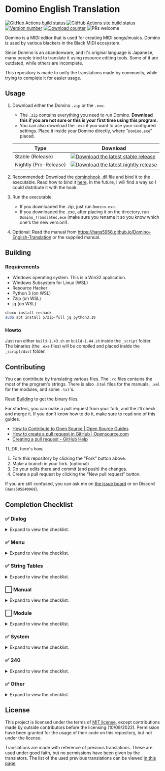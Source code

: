 
# Domino English Translation

[![GitHub Actions build status](https://img.shields.io/github/actions/workflow/status/Hans5958/Domino-English-Translation/PushCheck.yml?style=flat-square)](https://github.com/Hans5958/Domino-English-Translation/actions/)
[![GitHub Actions site build status](https://img.shields.io/github/actions/workflow/status/Hans5958/Domino-English-Translation/SiteDeploy.yml?style=flat-square&label=site)](https://github.com/Hans5958/Domino-English-Translation/actions/)
[![Version number](https://img.shields.io/github/v/release/Hans5958/Domino-English-Translation?style=flat-square)](https://github.com/Hans5958/Domino-English-Translation/releases/)
[![Download counter](https://img.shields.io/github/downloads/Hans5958/Domino-English-Translation/total.svg?style=flat-square)](https://github.com/Hans5958/Domino-English-Translation/releases/)
![PRs welcome](https://img.shields.io/badge/PRs-welcome-brightgreen.svg?style=flat-square)
<!-- [![Discord](https://img.shields.io/discord/139268201803546624.svg?color=7289DA&style=flat-square)](https://discord.gg/s42aft8) -->

Domino is a MIDI editor that is used for creating MIDI songs/musics. Domino is used by various blackers in the Black MIDI ecosystem.

Since Domino is an abandonware, and it's original language is Japanese, many people tried to translate it using resource editing tools. Some of it are outdated, while others are incomplete.

This repository is made to unify the translations made by community, while trying to complete it for easier usage.

## Usage

1. Download either the Domino `.zip` or the `.exe`.  
	- The `.zip` contains everything you need to run Domino. __Download this if you are not sure or this is your first time using this program.__  
	- You can also download the `.exe` if you want to use your configured settings. Place it inside your Domino directly, where "`Domino.exe`" placed.

	| Type | Download |
	| - | - |
	| Stable (Release) | [![Download the latest stable release](https://img.shields.io/github/v/release/Hans5958/Domino-English-Translation?label=download&style=flat-square)](https://github.com/Hans5958/Domino-English-Translation/releases/latest)
	| Nightly (Pre-Release) | [![Download the latest nightly release](https://img.shields.io/github/v/release/Hans5958/Domino-English-Translation?include_prereleases&label=download&style=flat-square)](https://github.com/Hans5958/Domino-English-Translation/releases)

2. Recommended: Download the [dominohook](https://github.com/khang06/dominohook/releases) .dll file and bind it to the executable.
   Read how to bind it [here](https://github.com/khang06/dominohook/blob/master/README.md#usage). In the future, I will find a way so I could distribute it with the hook.

3. Run the executable.
	- If you downloaded the .zip, just run `Domino.exe`.
	- If you downloaded the .exe, after placing it on the directory, run `Domino_Translated.exe` (make sure you rename it so you know which one's the new version!).

4. Optional: Read the manual from https://hans5958.github.io/Domino-English-Translation or the supplied manual.

## Building

### Requirements

- Windows operating system. This is a Win32 application.
- Windows Subsystem for Linux (WSL)
- Resource Hacker
- Python 3 (on WSL)
- 7zip (on WSL)
- jq (on WSL)

```bash
choco install reshack
sudo apt install p7zip-full jq python3.10
```

### Howto

Just run either `build-1.43.sh` or `build-1.44.sh` inside the `_script` folder. The binaries (the `.exe` files) will be compiled and placed inside the `_script/dist` folder.

## Contributing

You can contribute by translating various files. The `.rc` files contains the most of the program's strings. There is also `.html` files for the manuals, `.xml` for the modules, and some `.txt`'s.

Read [Building](#building) to get the binary files.

For starters, you can make a pull request from your fork, and the I'll check and merge it. If you don't know how to do it, make sure to read one of this guides.
- [How to Contribute to Open Source | Open Source Guides](https://opensource.guide/how-to-contribute/#opening-a-pull-request)
- [How to create a pull request in GitHub | Opensource.com](https://opensource.com/article/19/7/create-pull-request-github)
- [Creating a pull request - GitHub Help](https://help.github.com/en/github/collaborating-with-issues-and-pull-requests/creating-a-pull-request)

TL;DR, here's how.
1. Fork this repository by clicking the "Fork" button above.
2. Make a branch in your fork. (optional)
3. Do your edits there and commit (and push) the changes.
4. Create a pull request by clicking the "New pull request" button.

If you are still confused, you can ask me on [the issue board](https://github.com/Hans5958/Domino-English-Translation/issues) or on Discord (`Hans5958#0969`). 
<!-- You can contribute by following these steps.

1. Fork the master repository.  
You can do this by visit [the repository](https://github.com/Hans5958/Domino-English-Translation/) and click the "Fork" button.

2. Do the edits on the forked repository.  
After you forked the repository, you can edit whatever you want. Don't forget to commit it, of course.

3. Create a pull request.  
After that, you can create a pull request by clicking the "New pull request" button. Follow the steps and we will review it. -->

## Completion Checklist

### ✅ Dialog

<details><summary>Expand to view the checklist.</summary>

- [x] 100
- [x] 131
- [x] 132
- [x] 133
- [x] 134
- [x] 135
- [x] 136
- [x] 137
- [x] 138
- [x] 139
- [x] 144
- [x] 145
- [x] 146
- [x] 148
- [x] 149
- [x] 150
- [x] 151
- [x] 152
- [x] 153
- [x] 154
- [x] 155
- [x] 156
- [x] 157
- [x] 158
- [x] 159
- [x] 160
- [x] 161
- [x] 162
- [x] 163
- [x] 164
- [x] 165
- [x] 166
- [x] 167
- [x] 168
- [x] 169
- [x] 170
- [x] 171
- [x] 172
- [x] 173
- [x] 174
- [x] 187
- [x] 188
- [x] 213
- [x] 216
- [x] 217
- [x] 219
- [x] 240
- [x] 266
- [x] 267
- [x] 268
- [x] 269
- [x] 270
- [x] 272
- [x] 273
- [x] 275
- [x] 276
- [x] 277
- [x] 278
- [x] 279
- [x] 280
- [x] 281
- [x] 282
- [x] 283
- [x] 284
- [x] 285
- [x] 286
- [x] 288
- [x] 289
- [x] 290
- [x] 291
- [x] 292
- [x] 293
- [x] 294
- [x] 295
- [x] 296
- [x] 297
- [x] 298
- [x] 299
- [x] 300
- [x] 301
- [x] 302
- [x] 303
- [x] 304
- [x] 305
- [x] 306
- [x] 307
- [x] 308
- [x] 309
- [x] 310
- [x] 311
- [x] 312
- [x] 313
- [x] 314
- [x] 315
- [x] 316
- [x] 317
- [x] 318
- [x] 319
- [x] 320
- [x] 321
- [x] 322
- [x] 323
- [x] 324
- [x] 325
- [x] 326
- [x] 327

</details>

### ✅ Menu

<details><summary>Expand to view the checklist.</summary>

- [x] 128
- [x] 130

</details>

### ✅ String Tables

<details><summary>Expand to view the checklist.</summary>

- [x] 1
- [x] 2
- [x] 3
- [x] 4
- [x] 5
- [x] 6
- [x] 7
- [x] 8
- [x] 9
- [x] 10
- [x] 11
- [x] 12
- [x] 13
- [x] 14
- [x] 15
- [x] 16
- [x] 17
- [x] 18
- [x] 19
- [x] 20
- [x] 21
- [x] 22
- [x] 23
- [x] 24
- [x] 25
- [x] 26
- [x] 27
- [x] 28
- [x] 29
- [x] 30
- [x] 31
- [x] 32
- [x] 33
- [x] 34
- [x] 35
- [x] 36
- [x] 37
- [x] 38
- [x] 39
- [x] 40
- [x] 41
- [x] 42
- [x] 43
- [x] 44
- [x] 45
- [x] 46
- [x] 47
- [x] 48
- [x] 49
- [x] 50
- [x] 51
- [x] 52
- [x] 53

</details>

### ⬜️ Manual

<details><summary>Expand to view the checklist.</summary>

- [x] Index (index.html)
- [x] Installation (install.html)
	- [x] System Requirements
	- [x] License
	- [x] Installing
	- [x] Updating
	- [x] Uninstalling
	- [x] Port Settings (important)
- [ ] Usage (use.html)
	- [ ] Area Names
	- [ ] Previewing Notes
	- [ ] Placing a Note
	- [ ] Playing
	- [ ] Playing in the Middle
	- [ ] Changing Note Length (Gate)
	- [ ] Changing Note Strength (Velocity)
	- [ ] Moving a Note
	- [ ] Undoing
	- [ ] Adjusting Snapping
	- [ ] Removing a Note
	- [ ] Changing Initial Gate and Velocity Values
	- [ ] Changing Initial Gate and Velocity Values Based on Other Notes
	- [ ] Moving Multiple Notes
	- [ ] Removing Multiple Notes
	- [ ] Duplicating Multiple Notes (Copy/Paste)
	- [ ] Duplicating Multiple Notes (Move Duplicate)
	- [ ] Changing Velocity Values of Multiple Notes
	- [ ] Changing Gate and Velocity Values of Multiple Notes
	- [ ] Slicing a Note
	- [ ] Gradually Shifting the Timing of Multiple Notes (Stroke)
	- [ ] Filtering Selection
	- [ ] Transposing Between Octaves
	- [ ] Switching Between Pen and Select Tools
	- [ ] Changing Instrument
	- [ ] Changing Volume and Pan of a Part
	- [ ] Changing Volume and Pan Live
	- [ ] Changing Pitch Bend and Expression Continuously (Mouse)
	- [ ] Changing Pitch Bend and Expression Continuously (Selection)
	- [ ] Copying Pitch Bend and Expression Curves
	- [ ] Changing Current Track
	- [ ] Displaying Notes Other Tracks at the Same Time (Onion Skin)
	- [ ] Changing Tempo
	- [ ] Editing Rhythm Track
	- [ ] Changing Note Strength on Rhythm Track
	- [ ] Converting a Track to a Rhythm Track
	- [ ] Naming a Track
	- [ ] Adding a Track
	- [ ] Adding a Track Set for a Port
	- [ ] Removing a Track
	- [ ] Rearranging a Track
	- [ ] Editing Multiple Tracks
	- [ ] Playing a Specific Track
	- [ ] Setting a Marker
	- [ ] Setting the Time Signature
	- [ ] Setting the Title and Other Project Properties
	- [ ] Inserting a Comment Event
	- [ ] Inserting an Exclusive Event
	- [ ] Inserting a Control Change Event
	- [ ] Inserting Multiple Control Change Events
	- [ ] Playing in a Loop
	- [ ] Syncing Playback Position with MIDI Devices
	- [ ] Using Variables
	- [ ] Recording in Real Time
	- [ ] Recording in Steps
	- [ ] Receiving System Exclusive events
	- [ ] Saving a Project
	- [ ] Opening a Project
	- [ ] Adjusting End of Track
	- [ ] Exporting as a MIDI File
	- [ ] Backing Up
	- [ ] Customizing Shortcut Keys
	- [ ] Customizing the Toolbar
	- [ ] Customizing Mouse Operations
	- [ ] Customizing Curves and Lines
- [ ] Sound Source Definition File Specifications (module.html)
	- [ ] Overview
	- [ ] Main Structure
	- [ ] Sound Source Basic Information
	- [ ] Option
	- [ ] Instrument List Information
	- [ ] Drum Set List Information
	- [ ] Control Change Macro List Information
	- [ ] Template List Information
	- [ ] Default Data Information
- [ ] Other (other.html)
	- [ ] Bug Report
	- [ ] Feature Request
	- [ ] Acknowledgments
	- [ ] FAQ
- [ ] assets...

</details>

### ⬜️ Module

<details><summary>Expand to view the checklist.</summary>

- [x] GMLevel1.xml
- [ ] ok_GSm.xml
- [ ] ok_XG2k.xml
- [ ] ok_XGb.xml
- [ ] SC-88Pro.xml
- [ ] SC-8850.xml

</details>

### ✅ System

<details><summary>Expand to view the checklist.</summary>

- [x] CurveCustom.txt
- [x] Exclusive.txt
- [x] Formula.txt
- [x] ParamMap.txt

</details>

### ✅ 240

<details><summary>Expand to view the checklist.</summary>

- [x] 134
- [x] 136
- [x] 156
- [x] 165
- [x] 174
- [x] 217
- [x] 275
- [x] 277
- [x] 279
- [x] 280
- [x] 281
- [x] 290
- [x] 293
- [x] 295
- [x] 297
- [x] 299
- [x] 300
- [x] 301
- [x] 306
- [x] 307
- [x] 319
- [x] 322

</details>

### ✅ Other

<details><summary>Expand to view the checklist.</summary>

- [x] readme.txt

</details>

## License

This project is licensed under the terms of [MIT license](LICENSE), except contributions made by outside contributors before the licensing (10/09/2022). Permission have been granted for the usage of their code on this repository, but not under the license.

Translations are made with reference of previous translations. These are used under good faith, but no permissions have been given by the translators. The list of the used previous translations can be viewed [in this page](https://hans5958.github.io/Black-MIDI-Meta/domino-translations/). 
